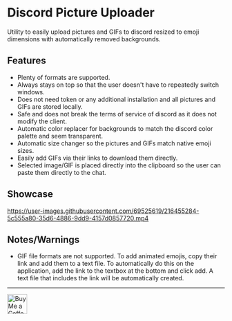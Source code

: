 
# Discord Picture Uploader

Utility to easily upload pictures and GIFs to discord resized to emoji dimensions with automatically removed backgrounds.
   

## Features
- Plenty of formats are supported.
- Always stays on top so that the user doesn't have to repeatedly switch windows.
- Does not need token or any additional installation and all pictures and GIFs are stored locally. 
- Safe and does not break the terms of service of discord as it does not modify the client.
- Automatic color replacer for backgrounds to match the discord color palette and seem transparent.
- Automatic size changer so the pictures and GIFs match native emoji sizes. 
- Easily add GIFs via their links to download them directly.
- Selected image/GIF is placed directly into the clipboard so the user can paste them directly to the chat.




## Showcase

https://user-images.githubusercontent.com/69525619/216455284-5c555a80-35d6-4886-9dd9-4157d0857720.mp4


## Notes/Warnings
- GIF file formats are not supported. To add animated emojis, copy their link and add them to a text file. To automatically do this on the application, add the link to the textbox at the bottom and click add. A text file that includes the link will be automatically created.

___
<a href='https://ko-fi.com/ahmedsherif1' target='_blank'><img height='35' style='border:0px;height:46px;' src='https://az743702.vo.msecnd.net/cdn/kofi3.png?v=0' border='0' alt='Buy Me a Coffee at ko-fi.com' />
